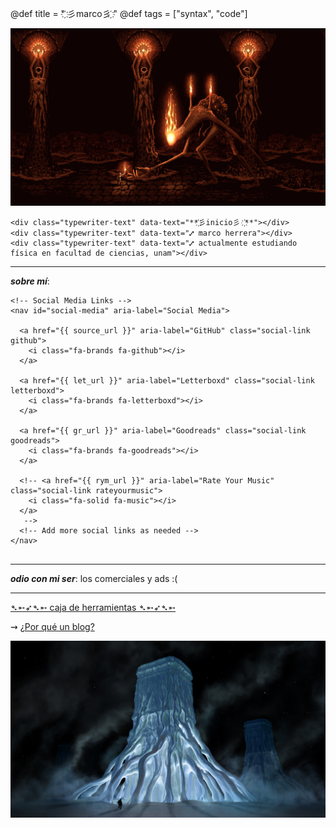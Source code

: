 @def title = " ҉彡marco彡 ҉"
@def tags = ["syntax", "code"]




![ini](/assets/klimt.jpg)


~~~
<div class="typewriter-text" data-text="**҉彡inicio彡 ҉**"></div>
<div class="typewriter-text" data-text="⑇ marco herrera"></div>
<div class="typewriter-text" data-text="⑇ actualmente estudiando física en facultad de ciencias, unam"></div>
~~~

---

**_sobre mí_**: 

~~~
<!-- Social Media Links -->
<nav id="social-media" aria-label="Social Media">
  
  <a href="{{ source_url }}" aria-label="GitHub" class="social-link github">
    <i class="fa-brands fa-github"></i>
  </a>
  
  <a href="{{ let_url }}" aria-label="Letterboxd" class="social-link letterboxd">
    <i class="fa-brands fa-letterboxd"></i>
  </a>
  
  <a href="{{ gr_url }}" aria-label="Goodreads" class="social-link goodreads">
    <i class="fa-brands fa-goodreads"></i>
  </a>
  
  <!-- <a href="{{ rym_url }}" aria-label="Rate Your Music" class="social-link rateyourmusic">
    <i class="fa-solid fa-music"></i>
  </a>
   -->
  <!-- Add more social links as needed -->
</nav>


~~~


---

_**odio con mi ser**_: los comerciales y ads :(
    
---
 
[➴➵➶➴➵ caja de herramientas ➴➵➶➴➵](/Otro/caja/)

⇝ [¿Por qué un blog?](/Otro/pblog/)

![fin](/assets/2.jpg)



